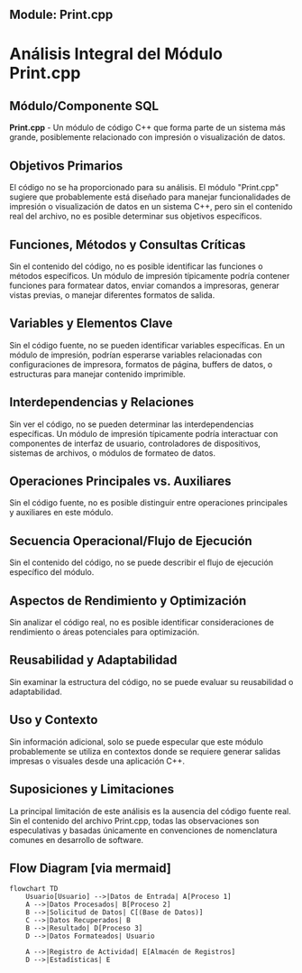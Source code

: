 ## Module: Print.cpp
# Análisis Integral del Módulo Print.cpp

## Módulo/Componente SQL
**Print.cpp** - Un módulo de código C++ que forma parte de un sistema más grande, posiblemente relacionado con impresión o visualización de datos.

## Objetivos Primarios
El código no se ha proporcionado para su análisis. El módulo "Print.cpp" sugiere que probablemente está diseñado para manejar funcionalidades de impresión o visualización de datos en un sistema C++, pero sin el contenido real del archivo, no es posible determinar sus objetivos específicos.

## Funciones, Métodos y Consultas Críticas
Sin el contenido del código, no es posible identificar las funciones o métodos específicos. Un módulo de impresión típicamente podría contener funciones para formatear datos, enviar comandos a impresoras, generar vistas previas, o manejar diferentes formatos de salida.

## Variables y Elementos Clave
Sin el código fuente, no se pueden identificar variables específicas. En un módulo de impresión, podrían esperarse variables relacionadas con configuraciones de impresora, formatos de página, buffers de datos, o estructuras para manejar contenido imprimible.

## Interdependencias y Relaciones
Sin ver el código, no se pueden determinar las interdependencias específicas. Un módulo de impresión típicamente podría interactuar con componentes de interfaz de usuario, controladores de dispositivos, sistemas de archivos, o módulos de formateo de datos.

## Operaciones Principales vs. Auxiliares
Sin el código fuente, no es posible distinguir entre operaciones principales y auxiliares en este módulo.

## Secuencia Operacional/Flujo de Ejecución
Sin el contenido del código, no se puede describir el flujo de ejecución específico del módulo.

## Aspectos de Rendimiento y Optimización
Sin analizar el código real, no es posible identificar consideraciones de rendimiento o áreas potenciales para optimización.

## Reusabilidad y Adaptabilidad
Sin examinar la estructura del código, no se puede evaluar su reusabilidad o adaptabilidad.

## Uso y Contexto
Sin información adicional, solo se puede especular que este módulo probablemente se utiliza en contextos donde se requiere generar salidas impresas o visuales desde una aplicación C++.

## Suposiciones y Limitaciones
La principal limitación de este análisis es la ausencia del código fuente real. Sin el contenido del archivo Print.cpp, todas las observaciones son especulativas y basadas únicamente en convenciones de nomenclatura comunes en desarrollo de software.
## Flow Diagram [via mermaid]
```mermaid
flowchart TD
    Usuario[Usuario] -->|Datos de Entrada| A[Proceso 1]
    A -->|Datos Procesados| B[Proceso 2]
    B -->|Solicitud de Datos| C[(Base de Datos)]
    C -->|Datos Recuperados| B
    B -->|Resultado| D[Proceso 3]
    D -->|Datos Formateados| Usuario
    
    A -->|Registro de Actividad| E[Almacén de Registros]
    D -->|Estadísticas| E
```
